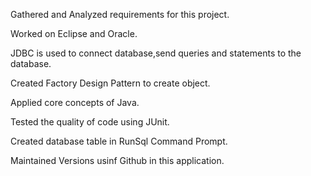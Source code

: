 Gathered and Analyzed requirements for this project.

Worked on Eclipse and Oracle.

JDBC is used to connect database,send queries and statements to the database.

Created Factory Design Pattern to create object.

Applied core concepts of Java.

Tested the quality of code using JUnit.

Created  database table in RunSql Command Prompt.

Maintained Versions usinf Github in this application.




